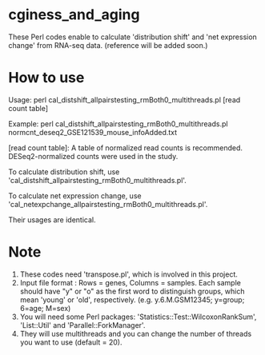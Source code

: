 # cginess_and_aging

These Perl codes enable to calculate 'distribution shift' and 'net expression change' from RNA-seq data.
(reference will be added soon.)

# How to use
Usage: perl cal_distshift_allpairstesting_rmBoth0_multithreads.pl [read count table]

Example: perl cal_distshift_allpairstesting_rmBoth0_multithreads.pl normcnt_deseq2_GSE121539_mouse_infoAdded.txt

[read count table]: A table of normalized read counts is recommended. DESeq2-normalized counts were used in the study.

To calculate distribution shift, use 'cal_distshift_allpairstesting_rmBoth0_multithreads.pl'.

To calculate net expression change, use 'cal_netexpchange_allpairstesting_rmBoth0_multithreads.pl'.

Their usages are identical.

# Note
1. These codes need 'transpose.pl', which is involved in this project.
2. Input file format : Rows = genes, Columns = samples.
   Each sample should have "y" or "o" as the first word to distinguish groups, which mean 'young' or 'old', respectively.
   (e.g. y.6.M.GSM12345; y=group; 6=age; M=sex) 
3. You will need some Perl packages: 'Statistics::Test::WilcoxonRankSum', 'List::Util' and 'Parallel::ForkManager'.
4. They will use multithreads and you can change the number of threads you want to use (default = 20).
